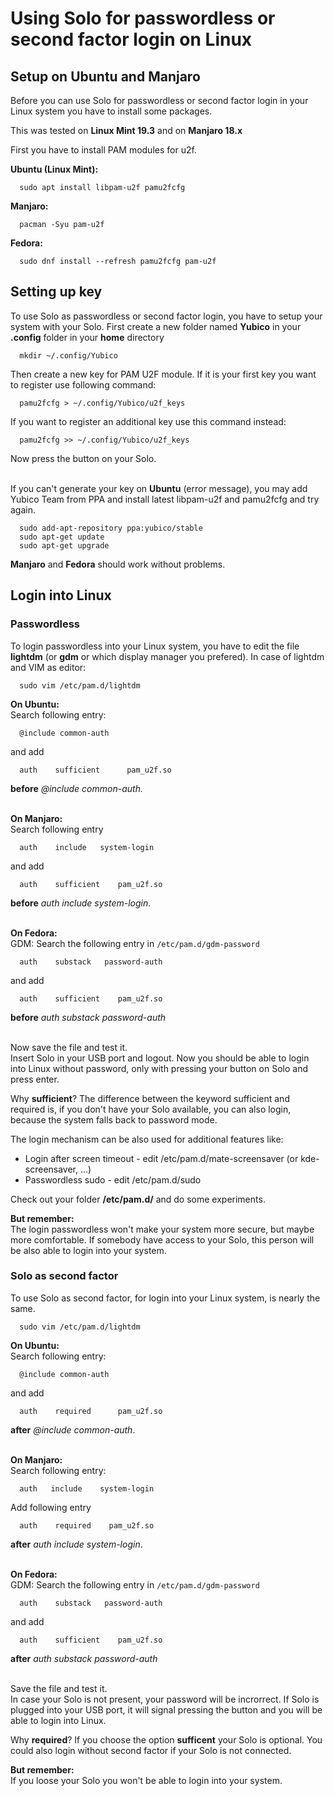 # Using Solo for passwordless or second factor login on Linux 

## Setup on Ubuntu and Manjaro
Before you can use Solo for passwordless or second factor login in your Linux system you have to install some packages.
 
This was tested on **Linux Mint 19.3** and on **Manjaro 18.x**

First you have to install PAM modules for u2f.

**Ubuntu (Linux Mint):**
```
  sudo apt install libpam-u2f pamu2fcfg
```

**Manjaro:**
```
  pacman -Syu pam-u2f
```

**Fedora:**
```
  sudo dnf install --refresh pamu2fcfg pam-u2f
```

## Setting up key
To use Solo as passwordless or second factor login, you have to setup your system with your Solo.
First create a new folder named **Yubico** in your **.config** folder in your **home** directory

```
  mkdir ~/.config/Yubico
```

Then create a new key for PAM U2F module. If it is your first key you want to register use following command:
```
  pamu2fcfg > ~/.config/Yubico/u2f_keys
```
If you want to register an additional key use this command instead:
```
  pamu2fcfg >> ~/.config/Yubico/u2f_keys
```
Now press the button on your Solo.
<br>
<br>

If you can't generate your key on **Ubuntu** (error message), you may add Yubico Team from PPA and install latest libpam-u2f and pamu2fcfg and try again.
```
  sudo add-apt-repository ppa:yubico/stable
  sudo apt-get update
  sudo apt-get upgrade
```

**Manjaro** and **Fedora** should work without problems.


## Login into Linux
### Passwordless
To login passwordless into your Linux system, you have to edit the file **lightdm** (or **gdm** or which display manager you prefered).
In case of lightdm and VIM as editor:

```
  sudo vim /etc/pam.d/lightdm
```

**On Ubuntu:**<br>
Search following entry:
```
  @include common-auth
```
and add
```
  auth    sufficient      pam_u2f.so
```
**before** *@include common-auth.*
<br>
<br>

**On Manjaro:**<br>
Search following entry
```
  auth    include   system-login
```

and add
```
  auth    sufficient    pam_u2f.so
```

**before** *auth include system-login*.
<br>
<br>

**On Fedora:**<br>
GDM: Search the following entry in `/etc/pam.d/gdm-password`
```
  auth    substack   password-auth
```

and add
```
  auth    sufficient    pam_u2f.so
```

**before** *auth    substack   password-auth*
<br>
<br>


Now save the file and test it.<br>
Insert Solo in your USB port and logout.
Now you should be able to login into Linux without password, only with pressing your button on Solo and press enter.

Why **sufficient**? The difference between the keyword sufficient and required is, if you don't have your Solo available, you can also login, because the system falls back to password mode.


The login mechanism can be also used for additional features like:

  - Login after screen timeout - edit /etc/pam.d/mate-screensaver (or kde-screensaver, ...)
  - Passwordless sudo - edit /etc/pam.d/sudo

Check out your folder **/etc/pam.d/** and do some experiments.

**But remember:** <br>
The login passwordless won't make your system more secure, but maybe more comfortable. If somebody have access to your Solo, this person will be also able to login into your system.


### Solo as second factor
To use Solo as second factor, for login into your Linux system, is nearly the same.

```
  sudo vim /etc/pam.d/lightdm
```

**On Ubuntu:**<br>
Search following entry:
```
  @include common-auth
```
and add
```
  auth    required      pam_u2f.so
```
**after** *@include common-auth*.
<br>
<br>

**On Manjaro:**<br>
Search following entry:
```
  auth   include    system-login
```

Add following entry
```
  auth    required    pam_u2f.so
```

**after** *auth include system-login*.
<br>
<br>

**On Fedora:**<br>
GDM: Search the following entry in `/etc/pam.d/gdm-password`
```
  auth    substack   password-auth
```

and add
```
  auth    sufficient    pam_u2f.so
```

**after** *auth    substack   password-auth*
<br>
<br>

Save the file and test it. <br>
In case your Solo is not present, your password will be incrorrect. If Solo is plugged into your USB port, it will signal pressing the button and you will be able to login into Linux.

Why **required**? If you choose the option **sufficent** your Solo is optional. You could also login without second factor if your Solo is not connected.

**But remember:**<br>
If you loose your Solo you won't be able to login into your system.
